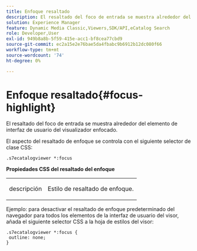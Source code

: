 ```yaml
---
title: Enfoque resaltado
description: El resaltado del foco de entrada se muestra alrededor del elemento de interfaz de usuario del visualizador enfocado.
solution: Experience Manager
feature: Dynamic Media Classic,Viewers,SDK/API,eCatalog Search
role: Developer,User
exl-id: 949b8a8b-5f59-415e-acc1-bf8cea77cbd9
source-git-commit: ec2a15e2e76bae5da4fbabc9b6912b12dc080f66
workflow-type: tm+mt
source-wordcount: '74'
ht-degree: 0%

---
```


# Enfoque resaltado{#focus-highlight}

El resaltado del foco de entrada se muestra alrededor del elemento de interfaz de usuario del visualizador enfocado.

<!--<a id="section_E8B3D0BF9FF548F188F717D6EA65EC32"></a>-->

El aspecto del resaltado de enfoque se controla con el siguiente selector de clase CSS:

```
.s7ecatalogviewer *:focus
```

**Propiedades CSS del resaltado del enfoque**

<table id="table_C48C56E696304C9BAFEE71BA9EA9A174"> 
 <tbody> 
  <tr> 
   <td colname="col1"> <p> <span class="codeph"> descripción </span> </p> </td> 
   <td colname="col2"> <p> Estilo de resaltado de enfoque. </p> </td> 
  </tr> 
 </tbody> 
</table>

Ejemplo: para desactivar el resaltado de enfoque predeterminado del navegador para todos los elementos de la interfaz de usuario del visor, añada el siguiente selector CSS a la hoja de estilos del visor:

```
.s7ecatalogviewer *:focus { 
 outline: none; 
}
```
